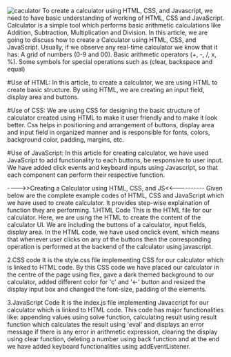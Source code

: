 ![caculator](https://github.com/user-attachments/assets/0f0b8194-02ab-4686-b4e8-8add1cd1f2eb)
To create a calculator using HTML, CSS, and Javascript, we need to have basic understanding of working of HTML, CSS and JavaScript. Calculator is a simple tool which performs basic arithmetic calculations like Addition, Subtraction, Multiplication and Division. In this article, we are going to discuss how to create a Calculator using HTML, CSS, and JavaScript. Usually, if we observe any real-time calculator we know that it has:
A grid of numbers (0-9 and 00).
Basic arithmetic operators (+, -, /, x, %).
Some symbols for special operations such as (clear, backspace and equal)

#Use of HTML:
      In this article, to create a calculator, we are using HTML to create basic structure. By using HTML, we are creating an input field, display area and buttons.

#Use of CSS:
      We are using CSS for designing the basic structure of calculator created using HTML to make it user friendly and to make it look better. Css helps in positioning and arrangement of buttons, display area and input field in organized manner and is responsible for fonts, colors, background color, padding, margins, etc.

#Use of JavaScript:
      In this article for creating calculator, we have used JavaScript to add functionality to each buttons, be responsive to user input. We have added click events and keyboard inputs using Javascript, so that each component can perform their respective function.

---->>Creating a Calculator using HTML, CSS, and JS<<----------
Given below are the complete example codes of HTML, CSS and JavaScript which we have used to create calculator. It provides step-wise explaination of function they are performing.
1.HTML Code
This is the HTML file for our calculator. Here, we are using the HTML to create the content of the calculator UI. We are including the buttons of a calculator, input fields, display area.
In the HTML code, we have used onclick event, which means that whenever user clicks on any of the buttons then the corresponding operation is performed at the backend of the calculator using javascript.

2.CSS code
It is the style.css file implementing CSS for our calculator which is linked to HTML code. By this CSS code we have placed our calculator in the centre of the page using flex, gave a dark themed background to our calculator, added different color for 'c' and '←' button and resized the display input box and changed the font-size, padding of the elements.

3.JavaScript Code
It is the index.js file implementing Javaccript for our calculator which is linked to HTML code. This code has major functionalities like: appending values using solve function, calculating result using result function which calculates the result using 'eval' and displays an error message if there is any error in arithmetic expression, clearing the display using clear function, deleting a number using back function and at the end we have added keyboard functionalities using addEventListener.
